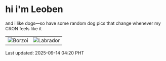 # hi i'm Leoben

and i like dogs—so have some random dog pics that change whenever my CRON feels like it

|  |  |
|--------|----------|
| ![Borzoi](https://random-dog-vercel.vercel.app/api/random-borzoi?v=1757794834) | ![Labrador](https://random-dog-vercel.vercel.app/api/random-labrador?v=1757794834) |

Last updated: 2025-09-14 04:20 PHT
